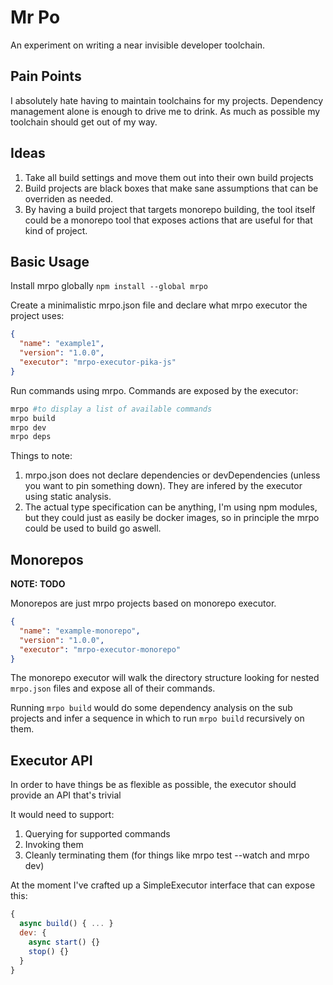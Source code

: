 # Mr Po

An experiment on writing a near invisible developer toolchain.

## Pain Points

I absolutely hate having to maintain toolchains for my projects. Dependency management alone is enough to drive me to drink.
As much as possible my toolchain should get out of my way.

## Ideas

1. Take all build settings and move them out into their own build projects
2. Build projects are black boxes that make sane assumptions that can be overriden as needed.
3. By having a build project that targets monorepo building, the tool itself could be a monorepo tool that exposes actions that are useful for that kind of project.

## Basic Usage

Install mrpo globally `npm install --global mrpo`

Create a minimalistic mrpo.json file and declare what mrpo executor the project uses:

```json
{
  "name": "example1",
  "version": "1.0.0",
  "executor": "mrpo-executor-pika-js"
}
```

Run commands using mrpo. Commands are exposed by the executor:

```bash
mrpo #to display a list of available commands
mrpo build
mrpo dev
mrpo deps
```

Things to note:

1. mrpo.json does not declare dependencies or devDependencies (unless you want to pin something down). They are infered by the executor using static analysis.
2. The actual type specification can be anything, I'm using npm modules, but they could just as easily be docker images, so in principle the mrpo could be used to build go aswell.

## Monorepos

<strong>NOTE: TODO</strong>

Monorepos are just mrpo projects based on monorepo executor.

```json
{
  "name": "example-monorepo",
  "version": "1.0.0",
  "executor": "mrpo-executor-monorepo"
}
```

The monorepo executor will walk the directory structure looking for nested `mrpo.json` files and expose all of their commands.

Running `mrpo build` would do some dependency analysis on the sub projects and infer a sequence in which to run `mrpo build` recursively on them.

## Executor API

In order to have things be as flexible as possible, the executor should provide an API that's trivial

It would need to support:

1. Querying for supported commands
2. Invoking them
3. Cleanly terminating them (for things like mrpo test --watch and mrpo dev)

At the moment I've crafted up a SimpleExecutor interface that can expose this:

```js
{
  async build() { ... }
  dev: {
    async start() {}
    stop() {}
  }
}
```
